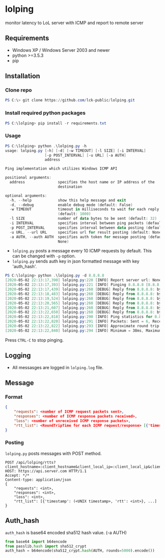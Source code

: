 # lolping
 
 monitor latency to LoL server with ICMP and report to remote server

## Requirements

* Windows XP / Windows Server 2003 and newer 
* python >=3.5.3
* pip

## Installation

### Clone repo

```powershell
PS C:\> git clone https://github.com/lck-public/lolping.git
```

### Install required python packages

```powershell
PS C:\lolping> pip install -r requirements.txt
```

### Usage

```powershell
PS C:\lolping> python .\lolping.py -h
usage: lolping.py [-h] [-d] [-w TIMEOUT] [-l SIZE] [-i INTERVAL]
                  [-p POST_INTERVAL] [-u URL] [-a AUTH]
                  address

Ping implementation which utilizes Windows ICMP API

positional arguments:
  address               specifies the host name or IP address of the
                        destination

optional arguments:
  -h, --help            show this help message and exit
  -d, --debug           enable debug mode (default: False)
  -w TIMEOUT            timeout in milliseconds to wait for each reply
                        (default: 1000)
  -l SIZE               number of data bytes to be sent (default: 32)
  -i INTERVAL           specifies interval between ping packets (default: 1)
  -p POST_INTERVAL      specifies interval between data posting (default: 10)
  -u URL, --url URL     specifies url for result posting (default: None)
  -a AUTH, --auth AUTH  specifies auth token for message posting (default:
                        None)
```

* `lolping.py` posts a message every 10 ICMP requests by default. This can be changed with `-p` option.
* `lolping.py` sends auth key in json formatted message with key 'auth_hash'.

```powershell
PS C:\lolping> python .\lolping.py -d 8.8.8.8
[2020-05-02 22:13:17,390] lolping.py:220 [INFO] Report server url: None
[2020-05-02 22:13:17,393] lolping.py:221 [INFO] Pinging 8.8.8.8 [8.8.8.8] with 32 bytes of data:
[2020-05-02 22:13:17,439] lolping.py:260 [DEBUG] Reply from 8.8.8.8: bytes=32 time=41ms TTL=53
[2020-05-02 22:13:18,483] lolping.py:260 [DEBUG] Reply from 8.8.8.8: bytes=32 time=41ms TTL=53
[2020-05-02 22:13:19,524] lolping.py:260 [DEBUG] Reply from 8.8.8.8: bytes=32 time=38ms TTL=53
[2020-05-02 22:13:20,565] lolping.py:260 [DEBUG] Reply from 8.8.8.8: bytes=32 time=39ms TTL=53
[2020-05-02 22:13:21,607] lolping.py:260 [DEBUG] Reply from 8.8.8.8: bytes=32 time=40ms TTL=53
[2020-05-02 22:13:22,650] lolping.py:260 [DEBUG] Reply from 8.8.8.8: bytes=32 time=40ms TTL=53
[2020-05-02 22:13:22,818] lolping.py:290 [INFO] Ping statistics for 8.8.8.8:
[2020-05-02 22:13:22,820] lolping.py:291 [INFO] Packets: Sent = 6, Received = 6, Lost = 0 (0.00% loss),
[2020-05-02 22:13:22,822] lolping.py:293 [INFO] Approximate round trip times in milli-seconds:
[2020-05-02 22:13:22,840] lolping.py:294 [INFO] Minimum = 38ms, Maximum = 41ms, Average = 39ms Stdev = 1ms
```

Press `CTRL-C` to stop pinging.

## Logging

* All messasges are logged in `lolping.log` file.

## Message

### Format

```json
{
    "requests": <number of ICMP request packets sent>,
    "responses": <number of ICMP response packets received>,
    "loss": <number of unreceived ICMP response packets>,
    "rtt_list": <RoundTripTime for each ICMP request/response> [{'timestamp': (<UNIX timestamp>, 'rtt': <rtt>}, ...]
}
```

### Posting

`lolping.py` posts messages with POST method.

```http
POST /api/lolping/rtts?client_hostname=:client_hostname&client_local_ip=:client_local_ip&client_public_ip=:client_public_ip&auth_hash=:auth_hash
HOST: https://api.server.com HTTP/1.1
Accept: */*
Content-type: application/json
{
    "requests": <int>,
    "responses": <int>,
    "loss": <int>,
    "rtt_list": [{'timestamp': (<UNIX timestamp>, 'rtt': <int>}, ...]
}
```

## Auth_hash

`auth_hash` is base64 encoded sha512 hash value. (-a AUTH)

```python
from base64 import b64encode
from passlib.hash import sha512_crypt
auth_hash = b64encode(sha512_crypt.hash(AUTH, rounds=5000).encode())
```
